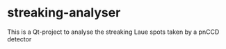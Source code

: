 # streaking-analyser
This is a Qt-project to analyse the streaking Laue spots taken by a pnCCD detector
